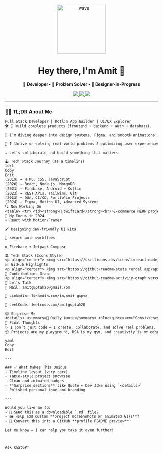 <!-- Hero Banner -->
<p align="center">
  <img src="https://media.giphy.com/media/eNAsjO55tPbgaor7ma/giphy.gif" width="160" alt="wave" />
</p>

<h1 align="center">Hey there, I'm Amit 👋</h1>
<p align="center"><b>🚀 Developer • 🎯 Problem Solver • 🎨 Designer-in-Progress</b></p>

<p align="center">
  <a href="mailto:amitguptak20@gmail.com">
    <img src="https://img.shields.io/badge/📬%20Email-me-red?style=for-the-badge" />
  </a>
  <a href="https://linkedin.com/in/amit-gupta-87200a254/">
    <img src="https://img.shields.io/badge/LinkedIn-Connect-blue?style=for-the-badge&logo=linkedin" />
  </a>
  <a href="https://amitportfoliowebsite.netlify.app/">
    <img src="https://img.shields.io/badge/🌐%20Portfolio-visit-green?style=for-the-badge&logo=react" />
  </a>
</p>

---

### 🧑‍💻 TL;DR About Me

```txt
Full Stack Developer | Kotlin App Builder | UI/UX Explorer
🛠 I build complete products (frontend + backend + auth + database).

🌱 I’m diving deeper into design systems, Figma, and smooth animations.

🎯 I thrive on solving real-world problems & optimizing user experiences.

☕ Let’s collaborate and build something that matters.

🕹 Tech Stack Journey (as a timeline)
text
Copy
Edit
[2019] → HTML, CSS, JavaScript
[2020] → React, Node.js, MongoDB
[2021] → Firebase, Android + Kotlin
[2022] → REST APIs, Tailwind, Git
[2023] → DSA, CI/CD, Portfolio Projects
[2024] → Figma, Motion UI, Advanced Systems
🔍 Now Working On
<table> <tr> <td><strong>🛒 SwiftCard</strong><br/>E-commerce MERN project</td> <td><a href="https://swiftcard.vercel.app"><img src="https://img.shields.io/badge/Live%20Demo-%20SwiftCard-black?style=for-the-badge&logo=vercel" /></a></td> </tr> <tr> <td><strong>📱 Android Auth App</strong><br/>Firebase login with clean UI</td> <td><img src="https://img.shields.io/badge/Coming%20Soon-Android%20App-lightgrey?style=for-the-badge" /></td> </tr> <tr> <td><strong>🌐 Portfolio v2.0</strong><br/>Parallax, transitions, dark mode</td> <td><a href="https://amitportfoliowebsite.netlify.app"><img src="https://img.shields.io/badge/Visit-Portfolio-green?style=for-the-badge" /></a></td> </tr> </table>
🧠 My Focus in 2024
⚛️ React with Motion/Framer

🖌 Designing dev-friendly UI kits

🔐 Secure auth workflows

⚙️ Firebase + Jetpack Compose

🛠 Tech Stack (Icons Style)
<p align="center"> <img src="https://skillicons.dev/icons?i=react,nodejs,express,mongodb,kotlin,tailwind,firebase,postman,git" alt="Tech Stack Icons" /> </p>
📈 GitHub Highlights
<p align="center"> <img src="https://github-readme-stats.vercel.app/api?username=amit1035&show_icons=true&theme=gruvbox" height="180" /> <img src="https://github-readme-stats.vercel.app/api/top-langs/?username=amit1035&layout=compact&theme=gruvbox" height="180"/> </p> <p align="center"> <img src="https://github-readme-streak-stats.herokuapp.com?user=amit1035&theme=gruvbox" /> </p> <p align="center"> <img src="https://github-profile-trophy.vercel.app/?username=amit1035&theme=radical&no-frame=true&row=1" /> </p>
🌱 Contributions Graph
<p align="center"> <img src="https://github-readme-activity-graph.vercel.app/graph?username=amit1035&theme=react-dark&hide_border=true" /> </p>
💬 Let’s Talk
📨 Mail: amitguptak20@gmail.com

💼 LinkedIn: linkedin.com/in/amit-gupta

🧩 LeetCode: leetcode.com/amitguptak20

😄 Surprise Me
<details> <summary>🌟 Daily Quote</summary> <blockquote><em>"Consistency is more important than perfection. Just keep shipping."</em></blockquote> </details> <details> <summary>😂 Dev Joke</summary> <p align="center"> <img src="https://readme-jokes.vercel.app/api?hideBorder" alt="Joke" /> </p> </details>
🧩 Final Thoughts
✨ I don’t just code — I create, collaborate, and solve real problems.
📦 Projects are my playground, DSA is my gym, and creativity is my edge.

yaml
Copy
Edit

---

### ✅ What Makes This Unique
- Timeline layout (very rare)
- Table-style project showcase
- Clean and animated badges
- **Surprise sections** like Quote + Dev Joke using `<details>`
- Polished personal tone and branding

---

Would you like me to:
- 🎁 Send this as a downloadable `.md` file?
- 🖼 Help add custom **project screenshots or animated GIFs**?
- 🧠 Convert this into a GitHub **profile README preview**?

Let me know — I can help you take it even further!



Ask ChatGPT
